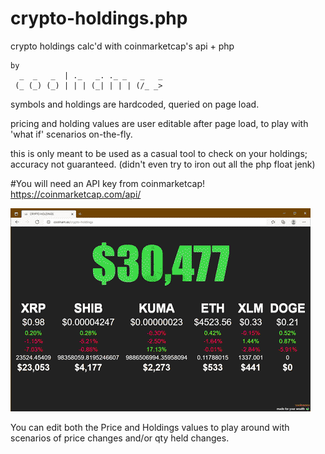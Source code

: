 # crypto-holdings.php

crypto holdings calc'd with coinmarketcap's api + php
```
by
  _  _   _  | ._   _. ._ _   _   _ 
 (_ (_) (_) | | | (_| | | | (/_ _> 
```

symbols and holdings are hardcoded, queried on page load.

pricing and holding values are user editable after page load, to play with 'what if' scenarios on-the-fly.

this is only meant to be used as a casual tool to check on your holdings; accuracy not guaranteed. (didn't even try to iron out all the php float jenk)

#You will need an API key from coinmarketcap! https://coinmarketcap.com/api/

![crypto holdings screenshot](/crypto-holdings.gif)


You can edit both the Price and Holdings values to play around with scenarios of price changes and/or qty held changes.
